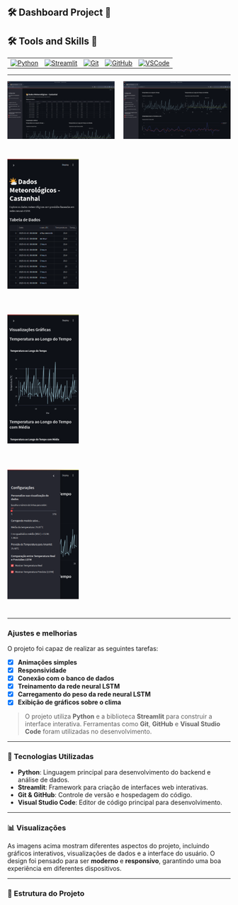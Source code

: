 ## 🛠 Dashboard Project 🔗

## 🛠 Tools and Skills 🔗

<table>
  <tr>
    <td align="center">
      <a href="#"><img src="https://img.shields.io/badge/Python-3776AB.svg?style=for-the-badge&logo=Python&logoColor=white" alt="Python"></a>
    </td>
    <td align="center">
      <a href="https://streamlit.io/"><img src="https://img.shields.io/badge/Streamlit-FF4B4B.svg?style=for-the-badge&logo=Streamlit&logoColor=white" alt="Streamlit"></a>
    </td>
    <td align="center">
      <a href="#"><img src="https://img.shields.io/badge/Git-F05032.svg?style=for-the-badge&logo=Git&logoColor=white" alt="Git"></a>
    </td>
    <td align="center">
      <a href="#"><img src="https://img.shields.io/badge/GitHub-181717.svg?style=for-the-badge&logo=GitHub&logoColor=white" alt="GitHub"></a>
    </td>
    <td align="center">
      <a href="#"><img src="https://img.shields.io/badge/Visual%20Studio%20Code-007ACC.svg?style=for-the-badge&logo=Visual-Studio-Code&logoColor=white" alt="VSCode"></a>
    </td>
  </tr>
</table>

---

<div style="display: flex; justify-content: space-between; flex-wrap: wrap;">
    <img src="./src/img 1.png" alt="Exemplo imagem" width="48%">
    <img src="./src/img 2.png" alt="Exemplo imagem" width="48%">
</div>
<br>

<!-- Ajuste para as imagens 3, 4 e 5 ficarem lado a lado com espaçamento -->
<div style="display: flex; justify-content: space-between; align-items: center; gap: 16px;">
    <img src="./src/img 3.png" alt="Exemplo imagem" height="350px" style="object-fit: contain; width: 32%;">
</div>

<!-- Ajuste para as imagens 3, 4 e 5 ficarem lado a lado com espaçamento -->
<div style="display: flex; justify-content: space-between; align-items: center; gap: 16px;">
    <img src="./src/img 4.png" alt="Exemplo imagem" height="350px" style="object-fit: contain; width: 32%;">
</div>

<!-- Ajuste para as imagens 3, 4 e 5 ficarem lado a lado com espaçamento -->
<div style="display: flex; justify-content: space-between; align-items: center; gap: 16px;">
    <img src="./src/img 5.png" alt="Exemplo imagem" height="350px" style="object-fit: contain; width: 32%;">
</div>

---

### Ajustes e melhorias

O projeto foi capaz de realizar as seguintes tarefas:

- [x] **Animações simples**  
- [x] **Responsividade**  
- [x] **Conexão com o banco de dados**  
- [x] **Treinamento da rede neural LSTM**  
- [x] **Carregamento do peso da rede neural LSTM**  
- [x] **Exibição de gráficos sobre o clima**  

> O projeto utiliza **Python** e a biblioteca **Streamlit** para construir a interface interativa. Ferramentas como **Git**, **GitHub** e **Visual Studio Code** foram utilizadas no desenvolvimento.

---

### 🚀 Tecnologias Utilizadas

- **Python**: Linguagem principal para desenvolvimento do backend e análise de dados.
- **Streamlit**: Framework para criação de interfaces web interativas.
- **Git & GitHub**: Controle de versão e hospedagem do código.
- **Visual Studio Code**: Editor de código principal para desenvolvimento.

---

### 📊 Visualizações

As imagens acima mostram diferentes aspectos do projeto, incluindo gráficos interativos, visualizações de dados e a interface do usuário. O design foi pensado para ser **moderno** e **responsivo**, garantindo uma boa experiência em diferentes dispositivos.

---

### 📂 Estrutura do Projeto
